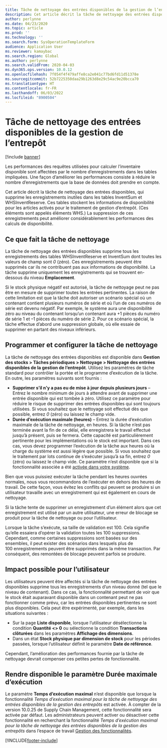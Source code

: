 ```yaml
---
title: Tâche de nettoyage des entrées disponibles de la gestion de l’entrepôt
description: Cet article décrit la tâche de nettoyage des entrées disponibles, qui permet d’améliorer les performances du système en identifiant et en supprimant les enregistrements associés mais inutiles.
author: perlynne
ms.date: 04/23/2020
ms.topic: article
ms.prod: ''
ms.technology: ''
ms.search.form: SysOperationTemplateForm
audience: Application User
ms.reviewer: kamaybac
ms.search.region: Global
ms.author: perlynne
ms.search.validFrom: 2020-04-03
ms.dyn365.ops.version: 10.0.12
ms.openlocfilehash: 7f054f4f479affe8ca2e041c77bd6fd11d51378e
ms.sourcegitcommit: 52b7225350daa29b1263d8e29c54ac9e20bcca70
ms.translationtype: HT
ms.contentlocale: fr-FR
ms.lasthandoff: 06/03/2022
ms.locfileid: "8900504"
---
```

# <a name="warehouse-management-on-hand-entries-cleanup-job"></a>Tâche de nettoyage des entrées disponibles de la gestion de l’entrepôt

[!include [banner](../includes/banner.md)]

Les performances des requêtes utilisées pour calculer l’inventaire disponible sont affectées par le nombre d’enregistrements dans les tables impliquées. Une façon d’améliorer les performances consiste à réduire le nombre d’enregistrements que la base de données doit prendre en compte.

Cet article décrit la tâche de nettoyage des entrées disponibles, qui supprime les enregistrements inutiles dans les tables InventSum et WHSInventReserve. Ces tables stockent les informations de disponibilité pour les articles activés pour le traitement de gestion d’entrepôt. (Ces éléments sont appelés éléments WHS.) La suppression de ces enregistrements peut améliorer considérablement les performances des calculs de disponibilité.

## <a name="what-the-cleanup-job-does"></a>Ce que fait la tâche de nettoyage

La tâche de nettoyage des entrées disponibles supprime tous les enregistrements des tables WHSInventReserve et InventSum dont toutes les valeurs de champ sont *0* (zéro). Ces enregistrements peuvent être supprimés car ils ne contribuent pas aux informations de disponibilité. La tâche supprime uniquement les enregistrements qui se trouvent en-dessous du niveau **Emplacement**.

Si le stock physique négatif est autorisé, la tâche de nettoyage peut ne pas être en mesure de supprimer toutes les entrées pertinentes. La raison de cette limitation est que la tâche doit autoriser un scénario spécial où un contenant contient plusieurs numéros de série et où l’un de ces numéros de série est devenu négatif. Par exemple, le système aura une disponibilité zéro au niveau du contenant lorsqu’un contenant aura +1 pièces du numéro de série 1 et –1 pièces du numéro de série 2. Pour ce scénario spécial, la tâche effectue d’abord une suppression globale, où elle essaie de supprimer en partant des niveaux inférieurs.

## <a name="schedule-and-configure-the-cleanup-job"></a>Programmer et configurer la tâche de nettoyage

La tâche de nettoyage des entrées disponibles est disponible dans **Gestion des stocks \> Tâches périodiques \> Nettoyage \> Nettoyage des entrées disponibles de la gestion de l’entrepôt**. Utilisez les paramètres de tâche standard pour contrôler la portée et le programme d’exécution de la tâche. En outre, les paramètres suivants sont fournis :

- **Supprimer s’il n’y a pas eu de mise à jour depuis plusieurs jours** – Entrez le nombre minimum de jours à attendre avant de supprimer une entrée disponible qui est tombée à zéro. Utilisez ce paramètre pour réduire le risque de supprimer des entrées disponibles qui sont toujours utilisées. Si vous souhaitez que le nettoyage soit effectué dès que possible, entrez *0* (zéro) ou laissez le champ vide.
- **Durée d’exécution maximale (heures)** – Entrez la durée d’exécution maximale de la tâche de nettoyage, en heures. Si la tâche n’est pas terminée avant la fin de ce délai, elle enregistrera le travail effectué jusqu’à présent, puis se fermera. Cette capacité est particulièrement pertinente pour les implémentations où le stock est important. Dans ces cas, vous devez programmer l’exécution de la tâche aux heures où la charge du système est aussi légère que possible. Si vous souhaitez que le traitement par lots continue de s’exécuter jusqu’à sa fin, entrez *0* (zéro) ou laissez le champ vide. Ce paramètre n’est disponible que si la fonctionnalité associée a été [activée dans votre système](#max-execution-time).

Bien que vous puissiez exécuter la tâche pendant les heures ouvrées normales, nous vous recommandons de l’exécuter en dehors des heures de travail. De cette façon, vous évitez les conflits qui peuvent se produire si un utilisateur travaille avec un enregistrement qui est également en cours de nettoyage.

Si la tâche tente de supprimer un enregistrement d’un élément alors que cet enregistrement est utilisé par un autre utilisateur, une erreur de blocage se produit pour la tâche de nettoyage ou pour l’utilisateur.

Lorsque la tâche s’exécute, sa taille de validation est 100. Cela signifie qu’elle essaiera d’opérer la validation toutes les 100 suppressions. Cependant, comme certaines suppressions sont basées sur des ensembles, il peut exister des scénarios dans lesquels plus de 100 enregistrements peuvent être supprimés dans la même transaction. Par conséquent, des remontées de blocage peuvent parfois se produire.

## <a name="possible-user-impact"></a>Impact possible pour l’utilisateur

Les utilisateurs peuvent être affectés si la tâche de nettoyage des entrées disponibles supprime tous les enregistrements d’un niveau donné (tel que le niveau de contenant). Dans ce cas, la fonctionnalité permettant de voir que le stock était auparavant disponible dans un contenant peut ne pas fonctionner comme prévu, car les entrées disponibles pertinentes ne sont plus disponibles. Cela peut être expérimenté, par exemple, dans les situations suivantes :

- Sur la page **Liste disponible**, lorsque l’utilisateur désélectionne la condition **Quantité \<\> 0** ou sélectionne la condition **Transactions clôturées** dans les paramètres **Affichage des dimensions**.
- Dans un état **Stock physique par dimension de stock** pour les périodes passées, lorsque l’utilisateur définit le paramètre **Date de référence**.

Cependant, l’amélioration des performances fournie par la tâche de nettoyage devrait compenser ces petites pertes de fonctionnalité.

## <a name="make-the-maximum-execution-time-setting-available"></a><a name="max-execution-time"></a>Rendre disponible le paramètre Durée maximale d’exécution

Le paramètre **Temps d’exécution maximal** n’est disponible que lorsque la fonctionnalité *Temps d’exécution maximal pour la tâche de nettoyage des entrées disponibles de la gestion des entrepôts* est activée. À compter de la version 10.0.25 de Supply Chain Management, cette fonctionnalité sera activée par défaut. Les administrateurs peuvent activer ou désactiver cette fonctionnalité en recherchant la fonctionnalité *Temps d’exécution maximal pour la tâche de nettoyage des entrées disponibles de la gestion des entrepôts* dans l’espace de travail [Gestion des fonctionnalités](../../fin-ops-core/fin-ops/get-started/feature-management/feature-management-overview.md).


[!INCLUDE[footer-include](../../includes/footer-banner.md)]